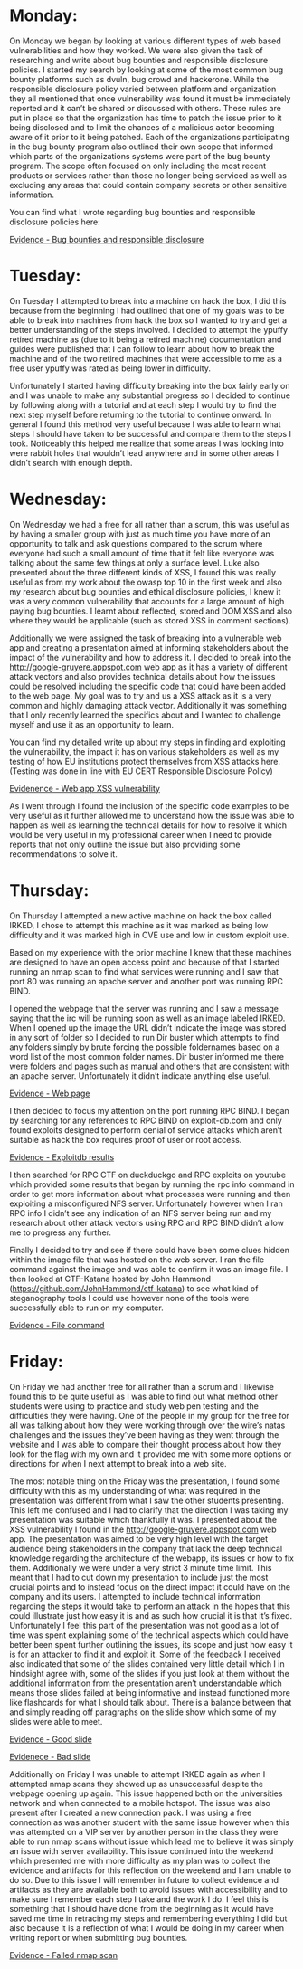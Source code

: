 # Monday:
On Monday we began by looking at various different types of web based vulnerabilities and how they worked. We were also given the task of researching and write about bug bounties and responsible disclosure policies. I started my search by looking at some of the most common bug bounty platforms such as dvuln, bug crowd and hackerone. While the responsible disclosure policy varied between platform and organization they all mentioned that once vulnerability was found it must be immediately reported and it can’t be shared or discussed with others. These rules are put in place so that the organization has time to patch the issue prior to it being disclosed and to limit the chances of a malicious actor becoming aware of it prior to it being patched. Each of the organizations participating in the bug bounty program also outlined their own scope that informed which parts of the organizations systems were part of the bug bounty program. The scope often focused on only including the most recent products or services rather than those no longer being serviced as well as excluding any areas that could contain company secrets or other sensitive information.  

You can find what I wrote regarding bug bounties and responsible disclosure policies here:

[Evidence - Bug bounties and responsible disclosure](./Week-2-Bug-Bounties.md)

# Tuesday:
On Tuesday I attempted to break into a machine on hack the box, I did this because from the beginning I had outlined that one of my goals was to be able to break into machines from hack the box so I wanted to try and get a better understanding of the steps involved. I decided to attempt the ypuffy retired machine as (due to it being a retired machine) documentation and guides were published that I can follow to learn about how to break the machine and of the two retired machines that were accessible to me as a free user ypuffy was rated as being lower in difficulty. 

Unfortunately I started having difficulty breaking into the box fairly early on and I was unable to make any substantial progress so I decided to continue by following along with a tutorial  and at each step I would try to find the next step myself before returning to the tutorial to continue onward. In general I found this method very useful because I was able to learn what steps I should have taken to be successful and compare them to the steps I took. Noticeably this helped me realize that some areas I was looking into were rabbit holes that wouldn’t lead anywhere and in some other areas I didn’t search with enough depth. 

# Wednesday:
On Wednesday we had a free for all rather than a scrum, this was useful as by having a smaller group with just as much time you have more of an opportunity to talk and ask questions compared to the scrum where everyone had such a small amount of time that it felt like everyone was talking about the same few things at only a surface level. Luke also presented about the three different kinds of XSS, I found this was really useful as from my work about the owasp top 10 in the first week and also my research about bug bounties and ethical disclosure policies, I knew it was a very common vulnerability that accounts for a large amount of high paying bug bounties.  I learnt about reflected, stored and DOM XSS and also where they would be applicable (such as stored XSS in comment sections). 

Additionally we were assigned the task of breaking into a vulnerable web app and creating a presentation aimed at informing stakeholders about the impact of the vulnerability and how to address it. I decided to break into the http://google-gruyere.appspot.com web app as it has a variety of different attack vectors and also provides technical details about how the issues could be resolved including the specific code that could have been added to the web page. My goal was to try and us a XSS attack as it is a very common and highly damaging attack vector. Additionally it was something that I only recently learned the specifics about and I wanted to challenge myself and use it as an opportunity to learn.

You can find my detailed write up about my steps in finding and exploiting the vulnerability, the impact it has on various stakeholders as well as my testing of how EU institutions protect themselves from XSS attacks here. 
(Testing was done in line with EU CERT Responsible Disclosure Policy)

[Evidenence - Web app XSS vulnerability](./week-2-XSS.md)

As I went through I found the inclusion of the specific code examples to be very useful as it further allowed me to understand how the issue was able to happen as well as learning the technical details for how to resolve it which would be very useful in my professional career when I need to provide reports that not only outline the issue but also providing some recommendations to solve it. 

# Thursday:
On Thursday I attempted a new active machine on hack the box called IRKED, I chose to attempt this machine as it was marked as being low difficulty and it was marked high in CVE use and low in custom exploit use. 

Based on my experience with the prior machine I knew that these machines are designed to have an open access point and because of that I started running an nmap scan to find what services were running and I saw that port 80 was running an apache server and another port was running RPC BIND. 

I opened the webpage that the server was running and I saw a message saying that the irc will be running soon as well as an image labeled IRKED. When I opened up the image the URL didn’t indicate the image was stored in any sort of folder so I decided to run Dir buster which attempts to find any folders simply by brute forcing the possible foldernames based on a word list of the most common folder names. Dir buster informed me there were folders and pages such as manual and others that are consistent with an apache server. Unfortunately it didn’t indicate anything else useful.

[Evidence - Web page](./webpage.png)

I then decided to focus my attention on the port running RPC BIND. I began by searching for any references to RPC BIND on exploit-db.com and only found exploits designed to perform denial of service attacks which aren’t suitable as hack the box requires proof of user or root access.

[Evidence - Exploitdb results](./exploitdb.png)

I then searched for RPC CTF on duckduckgo and RPC exploits on youtube which provided some results that began by running the rpc info command in order to get more information about what processes were running  and then exploiting a misconfigured NFS server. Unfortunately however when I ran RPC info I didn’t see any indication of an NFS server being run and my research about other attack vectors using RPC and RPC BIND didn’t allow me to progress any further.

Finally I decided to try and see if there could have been some clues hidden within the image file that was hosted on the web server. I ran the file command against the image and was able to confirm it was an image file. I then looked at CTF-Katana hosted by John Hammond (https://github.com/JohnHammond/ctf-katana) to see what kind of steganography tools I could use however none of the tools were successfully able to run on my computer.

[Evidence - File command](./filecommand.png)

# Friday:
On Friday we had another free for all rather than a scrum and I likewise found this to be quite useful as I was able to find out what method other students were using to practice and study web pen testing and the difficulties they were having. One of the people in my group for the free for all was talking about how they were working through over the wire’s natas challenges and the issues they’ve been having as they went through the website and I was able to compare their thought process about how they look for the flag with my own and it provided me with some more options or directions for when I next attempt to break into a web site. 

The most notable thing on the Friday was the presentation, I found some difficulty with this as my understanding of what was required in the presentation was different from what I saw the other students presenting. This left me confused and I had to clarify that the direction I was taking my presentation was suitable which thankfully it was. I presented about the XSS vulnerability I found in the http://google-gruyere.appspot.com web app. The presentation was aimed to be very high level with the target audience being stakeholders in the company that lack the deep technical knowledge regarding the architecture of the webapp, its issues or how to fix them. Additionally we were under a very strict 3 minute time limit. This meant that I had to cut down my presentation to include just the most crucial points and to instead focus on the direct impact it could have on the company and its users. I attempted to include technical information regarding the steps it would take to perform an attack in the hopes that this could illustrate just how easy it is and as such how crucial it is that it’s fixed. Unfortunately I feel this part of the presentation was not good as a lot of time was spent explaining some of the technical aspects which could have better been spent further outlining the issues, its scope and just how easy it is for an attacker to find it and exploit it. Some of the feedback I received also indicated that some of the slides contained very little detail which I in hindsight agree with, some of the slides if you just look at them without the additional information from the presentation aren’t understandable which means those slides failed at being informative and instead functioned more like flashcards for what I should talk about. There is a balance between that and simply reading off paragraphs on the slide show which some of my slides were able to meet. 

[Evidence - Good slide](./goodslide.png)

[Evidenece - Bad slide](./badslide.png)

Additionally on Friday I was unable to attempt IRKED again as when I attempted nmap scans they showed up as unsuccessful despite the webpage opening up again. This issue happened both on the universities network and when connected to a mobile hotspot. The issue was also present after I created a new connection pack. I was using a free connection as was another student with the same issue however when this was attempted on a VIP server by another person in the class they were able to run nmap scans without issue which lead me to believe it was simply an issue with server availability. This issue continued into the weekend which presented me with more difficulty as my plan was to collect the evidence and artifacts for this reflection on the weekend and I am unable to do so. Due to this issue I will remember in future to collect evidence and artifacts as they are available both to avoid issues with accessibility and to make sure I remember each step I take and the work I do. I feel this is something that I should have done from the beginning as it would have saved me time in retracing my steps and remembering everything I did but also because it is a reflection of what I would be doing in my career when writing report or when submitting bug bounties. 

[Evidence - Failed nmap scan](./nmaprip.png)
